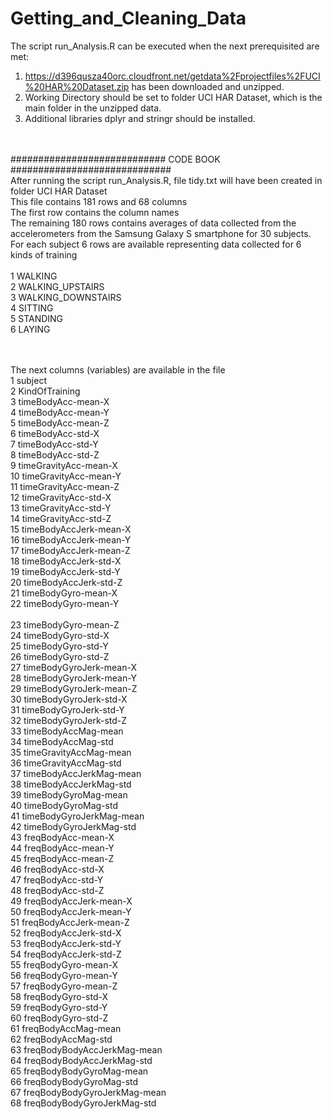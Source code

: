 # Getting_and_Cleaning_Data
The script run_Analysis.R can be executed when the next prerequisited are met:<br>
1) https://d396qusza40orc.cloudfront.net/getdata%2Fprojectfiles%2FUCI%20HAR%20Dataset.zip has been downloaded and unzipped.<br>
2) Working Directory should be set to folder UCI HAR Dataset, which is the main folder in the unzipped data.<br>
3) Additional libraries dplyr and stringr should be installed.<br><br><br>

############################ CODE BOOK #############################<br>
After running the  script run_Analysis.R, file tidy.txt will have been created in folder UCI HAR Dataset<br>
This file contains 181 rows and 68 columns<br>
The first row contains the column names<br>
The remaining 180 rows contains averages of data collected from the accelerometers from the Samsung Galaxy S smartphone for 30 subjects.
For each subject 6 rows are available representing data collected for 6 kinds of training<br><br>
1 WALKING<br>
2 WALKING_UPSTAIRS<br>
3 WALKING_DOWNSTAIRS<br>
4 SITTING<br>
5 STANDING<br>
6 LAYING<br><br><br>

The next columns (variables) are available in the file<br>
1	subject<br>
2	KindOfTraining<br>
3	timeBodyAcc-mean-X<br>
4	timeBodyAcc-mean-Y<br>
5	timeBodyAcc-mean-Z<br>
6	timeBodyAcc-std-X<br>
7	timeBodyAcc-std-Y<br>
8	timeBodyAcc-std-Z<br>
9	timeGravityAcc-mean-X<br>
10	timeGravityAcc-mean-Y<br>
11	timeGravityAcc-mean-Z<br>
12	timeGravityAcc-std-X<br>
13	timeGravityAcc-std-Y<br>
14	timeGravityAcc-std-Z<br>
15	timeBodyAccJerk-mean-X<br>
16	timeBodyAccJerk-mean-Y<br>
17	timeBodyAccJerk-mean-Z<br>
18	timeBodyAccJerk-std-X<br>
19	timeBodyAccJerk-std-Y<br>
20	timeBodyAccJerk-std-Z<br>
21	timeBodyGyro-mean-X<br>
22	timeBodyGyro-mean-Y<br><br>
23	timeBodyGyro-mean-Z<br>
24	timeBodyGyro-std-X<br>
25	timeBodyGyro-std-Y<br>
26	timeBodyGyro-std-Z<br>
27	timeBodyGyroJerk-mean-X<br>
28	timeBodyGyroJerk-mean-Y<br>
29	timeBodyGyroJerk-mean-Z<br>
30	timeBodyGyroJerk-std-X<br>
31	timeBodyGyroJerk-std-Y<br>
32	timeBodyGyroJerk-std-Z<br>
33	timeBodyAccMag-mean<br>
34	timeBodyAccMag-std<br>
35	timeGravityAccMag-mean<br>
36	timeGravityAccMag-std<br>
37	timeBodyAccJerkMag-mean<br>
38	timeBodyAccJerkMag-std<br>
39	timeBodyGyroMag-mean<br>
40	timeBodyGyroMag-std<br>
41	timeBodyGyroJerkMag-mean<br>
42	timeBodyGyroJerkMag-std<br>
43	freqBodyAcc-mean-X<br>
44	freqBodyAcc-mean-Y<br>
45	freqBodyAcc-mean-Z<br>
46	freqBodyAcc-std-X<br>
47	freqBodyAcc-std-Y<br>
48	freqBodyAcc-std-Z<br>
49	freqBodyAccJerk-mean-X<br>
50	freqBodyAccJerk-mean-Y<br>
51	freqBodyAccJerk-mean-Z<br>
52	freqBodyAccJerk-std-X<br>
53	freqBodyAccJerk-std-Y<br>
54	freqBodyAccJerk-std-Z<br>
55	freqBodyGyro-mean-X<br>
56	freqBodyGyro-mean-Y<br>
57	freqBodyGyro-mean-Z<br>
58	freqBodyGyro-std-X<br>
59	freqBodyGyro-std-Y<br>
60	freqBodyGyro-std-Z<br>
61	freqBodyAccMag-mean<br>
62	freqBodyAccMag-std<br>
63	freqBodyBodyAccJerkMag-mean<br>
64	freqBodyBodyAccJerkMag-std<br>
65	freqBodyBodyGyroMag-mean<br>
66	freqBodyBodyGyroMag-std<br>
67	freqBodyBodyGyroJerkMag-mean<br>
68	freqBodyBodyGyroJerkMag-std<br>
